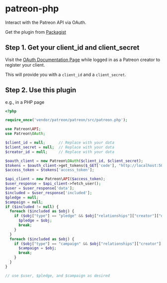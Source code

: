 # patreon-php
Interact with the Patreon API via OAuth.

Get the plugin from [Packagist](https://packagist.org/packages/patreon/patreon)

Step 1. Get your client_id and client_secret
---
Visit the [OAuth Documentation Page](patreon.com/oauth2/documentation)
while logged in as a Patreon creator to register your client.

This will provide you with a `client_id` and a `client_secret`.

Step 2. Use this plugin
---
e.g., in a PHP page
```php
<?php

require_once('vendor/patreon/patreon/src/patreon.php');

use Patreon\API;
use Patreon\OAuth;

$client_id = null;      // Replace with your data
$client_secret = null;  // Replace with your data
$creator_id = null;     // Replace with your data

$oauth_client = new Patreon\OAuth($client_id, $client_secret);
$tokens = $oauth_client->get_tokens($_GET['code'], "http://localhost:5000/oauth/redirect");
$access_token = $tokens['access_token'];

$api_client = new Patreon\API($access_token);
$user_response = $api_client->fetch_user();
$user = $user_response['data'];
$included = $user_response['included'];
$pledge = null;
$campaign = null;
if ($included != null) {
  foreach ($included as $obj) {
    if ($obj["type"] == "pledge" && $obj["relationships"]["creator"]["data"]["id"] == $creator_id) {
      $pledge = $obj;
      break;
    }
  }
  foreach ($included as $obj) {
    if ($obj["type"] == "campaign" && $obj["relationships"]["creator"]["data"]["id"] == $creator_id) {
      $campaign = $obj;
      break;
    }
  }
}

// use $user, $pledge, and $campaign as desired
```
